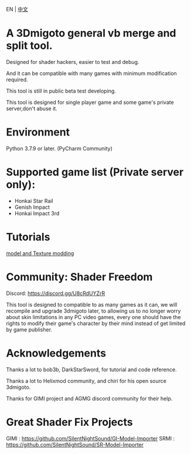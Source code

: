 EN | [中文](README_zh-CN.md)

# A 3Dmigoto general vb merge and split tool.
Designed for shader hackers, easier to test and debug.

And it can be compatible with many games with minimum modification required.

This tool is still in public beta test developing.

This tool is designed for single player game and some game's private server,don't abuse it.

# Environment
Python 3.7.9 or later.
(PyCharm Community)

# Supported game list (Private server only):
 - Honkai Star Rail
 - Genish Impact
 - Honkai Impact 3rd 

# Tutorials

[model and Texture modding](Guides/UsageInstructions.md)

# Community: Shader Freedom

Discord: https://discord.gg/U8cRdUYZrR

This tool is designed to compatible to as many games as it can, 
we will recompile and upgrade 3dmigoto later,
to allowing us to no longer worry about skin limitations in any PC video games, 
every one should have the rights to modify their game's character by their mind 
instead of get limited by game publisher.

# Acknowledgements
Thanks a lot to bob3b, DarkStarSword, for tutorial and code reference.

Thanks a lot to Helixmod community, and chiri for his open source 3dmigoto.

Thanks for GIMI project and AGMG discord community for their help.

# Great Shader Fix Projects
GIMI : https://github.com/SilentNightSound/GI-Model-Importer
SRMI : https://github.com/SilentNightSound/SR-Model-Importer